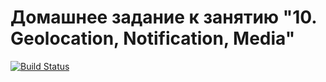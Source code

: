 # Домашнее задание к занятию "10. Geolocation, Notification, Media"

[![Build Status](https://github.com/Nick-Major/Timeline/actions/workflows/deploy.yml/badge.svg)](https://github.com/<username>/<repo>/actions)